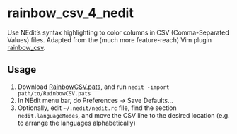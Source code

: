 # rainbow_csv_4_nedit
Use NEdit’s syntax highlighting to color columns in CSV (Comma-Separated Values) files. Adapted from the (much more feature-reach) Vim plugin [rainbow_csv](https://github.com/mechatroner/rainbow_csv).

## Usage
1. Download [RainbowCSV.pats](RainbowCSV.pats), and run `nedit -import path/to/RainbowCSV.pats`
2. In NEdit menu bar, do Preferences → Save Defaults…
3. Optionally, edit `~/.nedit/nedit.rc` file, find the section `nedit.languageModes`, and move the CSV line to the desired location (e.g. to arrange the languages alphabetically)
